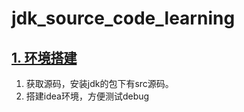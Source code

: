 # jdk_source_code_learning
## [1. 环境搭建](./doc/1.环境搭建.md)
1. 获取源码，安装jdk的包下有src源码。
2. 搭建idea环境，方便测试debug